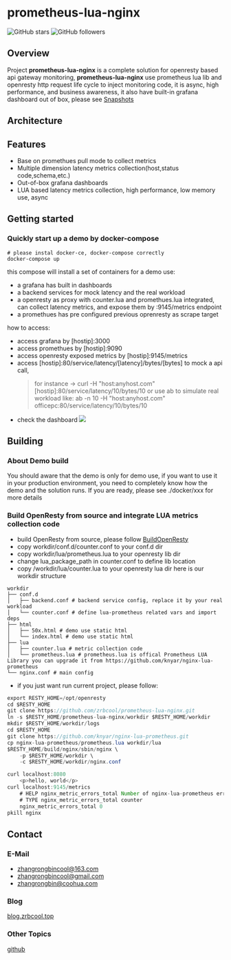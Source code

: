 # prometheus-lua-nginx
![GitHub stars](https://img.shields.io/github/stars/zrbcool/prometheus-lua-nginx.svg?style=social)
![GitHub followers](https://img.shields.io/github/followers/zrbcool.svg?style=social)
## Overview
Project **prometheus-lua-nginx** is a complete solution for openresty based api gateway monitoring, **prometheus-lua-nginx** use prometheus lua lib and openresty http request life cycle to inject monitoring code, it is async, high performance, and business awareness, it also have built-in grafana dashboard out of box, please see [Snapshots](https://github.com/zrbcool/prometheus-lua-nginx/blob/master/Snapshots.md)
## Architecture

## Features
- Base on promethues pull mode to collect metrics
- Multiple dimension latency metrics collection(host,status code,schema,etc.)
- Out-of-box grafana dashboards
- LUA based latency metrics collection, high performance, low memory use, async
## Getting started
### Quickly start up a demo by docker-compose
```shell
# please instal docker-ce, docker-compose correctly
docker-compose up
```
this compose will install a set of containers for a demo use:
- a grafana has built in dashboards
- a backend services for mock latency and the real workload
- a openresty as proxy with counter.lua and promethues.lua integrated, can collect latency metrics, and expose them by :9145/metrics endpoint
- a promethues has pre configured previous oprenresty as scrape target

how to access:
- access grafana by [hostip]:3000
- access promethues by [hostip]:9090
- access openresty exposed metrics by [hostip]:9145/metrics
- access [hostip]:80/service/latency/[latency]/bytes/[bytes] to mock a api call, 
  > for instance -> curl -H "host:anyhost.com" [hostip]:80/service/latency/10/bytes/10
  > or use ab to simulate real workload like: ab -n 10 -H "host:anyhost.com" officepc:80/service/latency/10/bytes/10
- check the dashboard
![](http://oss.zrbcool.top/picgo/20190706151826.png)
## Building
### About Demo build
You should aware that the demo is only for demo use, if you want to use it in your production environment, you need to completely know how the demo and the solution runs. If you are ready, please see ./docker/xxx for more details
### Build OpenResty from source and integrate LUA metrics collection code
- build OpenResty from source, please follow [BuildOpenResty](https://github.com/zrbcool/prometheus-lua-nginx/blob/master/BuildOpenResty.md)
- copy workdir/conf.d/counter.conf to your conf.d dir
- copy workdir/lua/prometheus.lua to your openresty lib dir
- change lua_package_path in counter.conf to define lib location
- copy /workdir/lua/counter.lua to your openresty lua dir
here is our workdir structure
```shell
workdir
├── conf.d
│   ├── backend.conf # backend service config, replace it by your real workload
│   └── counter.conf # define lua-prometheus related vars and import deps
├── html
│   ├── 50x.html # demo use static html
│   └── index.html # demo use static html
├── lua
│   ├── counter.lua # metric collection code
│   └── prometheus.lua # prometheus.lua is offical Prometheus LUA Library you can upgrade it from https://github.com/knyar/nginx-lua-prometheus
└── nginx.conf # main config
```
- if you just want run current project, please follow:
```java
export RESTY_HOME=/opt/openresty
cd $RESTY_HOME
git clone https://github.com/zrbcool/prometheus-lua-nginx.git
ln -s $RESTY_HOME/prometheus-lua-nginx/workdir $RESTY_HOME/workdir
mkdir $RESTY_HOME/workdir/logs
cd $RESTY_HOME
git clone https://github.com/knyar/nginx-lua-prometheus.git
cp nginx-lua-prometheus/prometheus.lua workdir/lua
$RESTY_HOME/build/nginx/sbin/nginx \
	-p $RESTY_HOME/workdir \
	-c $RESTY_HOME/workdir/nginx.conf

curl localhost:8080
	<p>hello, world</p>
curl localhost:9145/metrics
	# HELP nginx_metric_errors_total Number of nginx-lua-prometheus errors
	# TYPE nginx_metric_errors_total counter
	nginx_metric_errors_total 0
pkill nginx
```
## Contact
### E-Mail
- zhangrongbincool@163.com
- zhangrongbincool@gmail.com
- zhangrongbin@coohua.com
### Blog
[blog.zrbcool.top](http://blog.zrbcool.top)
### Other Topics
[github](https://github.com/zrbcool/blog-public)
